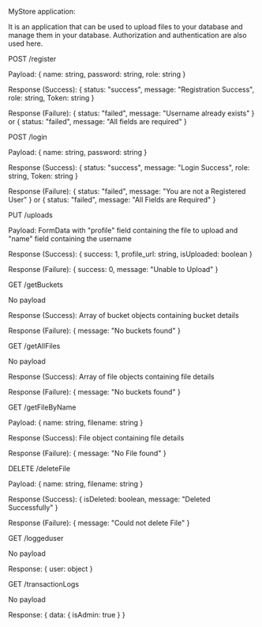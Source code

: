 MyStore application:

It is an application that can be used to upload files to your database and manage them in your database.
Authorization and authentication are also used here.

POST /register

Payload: { name: string, password: string, role: string }

Response (Success): { status: "success", message: "Registration Success", role: string, Token: string }

Response (Failure): { status: "failed", message: "Username already exists" } or { status: "failed", message: "All fields are required" }

POST /login

Payload: { name: string, password: string }

Response (Success): { status: "success", message: "Login Success", role: string, Token: string }

Response (Failure): { status: "failed", message: "You are not a Registered User" } or { status: "failed", message: "All Fields are Required" }

PUT /uploads

Payload: FormData with "profile" field containing the file to upload and "name" field containing the username

Response (Success): { success: 1, profile_url: string, isUploaded: boolean }

Response (Failure): { success: 0, message: "Unable to Upload" }

GET /getBuckets

No payload

Response (Success): Array of bucket objects containing bucket details

Response (Failure): { message: "No buckets found" }

GET /getAllFiles

No payload

Response (Success): Array of file objects containing file details

Response (Failure): { message: "No buckets found" }

GET /getFileByName

Payload: { name: string, filename: string }

Response (Success): File object containing file details

Response (Failure): { message: "No File found" }

DELETE /deleteFile

Payload: { name: string, filename: string }

Response (Success): { isDeleted: boolean, message: "Deleted Successfully" }

Response (Failure): { message: "Could not delete File" }

GET /loggeduser

No payload

Response: { user: object }

GET /transactionLogs

No payload

Response: { data: { isAdmin: true } }
